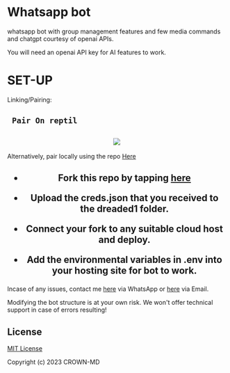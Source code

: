 # Whatsapp bot
whatsapp bot with group management features and few media commands and chatgpt courtesy of openai APIs.

You will need an openai API key for AI features to work.

# SET-UP

Linking/Pairing:


## ` Pair On reptil`
<h2 align="center">  <a href="https://replit.com/@njaisirm1/Crown-Pairing-v6"><img src="https://repl.it/badge/github/quiec/whatsasena" />
</a>
</h2>

Alternatively, pair locally using the repo [Here](https://github.com/Fortunatusmokaya/DREADED-PAIRING)

    
<h2 align="center">   



    
<h2 align="center">   

- Fork this repo by tapping  [here](https://github.com/xhclintonv/Whatsappbot/fork)


- Upload the creds.json that you received to the dreaded1 folder.

- Connect your fork to any suitable cloud host and deploy.

- Add the environmental variables in .env into your hosting site for bot to work.
</h2>
 
     

    
 



Incase of any issues, contact me  [here](https://wa.me/+923195832822) via WhatsApp or [here](sirmnjai@gmail.com) via Email.

Modifying the bot structure is at your own risk. We won't offer technical support in case of errors resulting!


## License

[MIT License](https://https://github.com/kimsirm/CROWN-MD/blob/main/LICENSE)

Copyright (c) 2023 CROWN-MD

